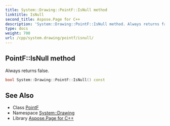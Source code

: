 ```yaml
---
title: System::Drawing::PointF::IsNull method
linktitle: IsNull
second_title: Aspose.Page for C++
description: 'System::Drawing::PointF::IsNull method. Always returns false in C++.'
type: docs
weight: 700
url: /cpp/system.drawing/pointf/isnull/
---
```

## PointF::IsNull method


Always returns false.

```cpp
bool System::Drawing::PointF::IsNull() const
```

## See Also

* Class [PointF](../)
* Namespace [System::Drawing](../../)
* Library [Aspose.Page for C++](../../../)
